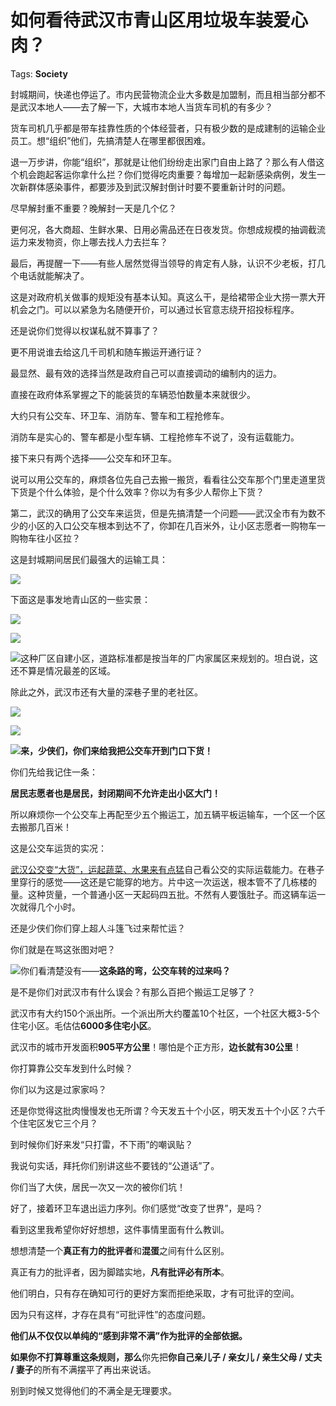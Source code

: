 # 如何看待武汉市青山区用垃圾车装爱心肉？

Tags: **Society**

封城期间，快递也停运了。市内民营物流企业大多数是加盟制，而且相当部分都不是武汉本地人——去了解一下，大城市本地人当货车司机的有多少？

货车司机几乎都是带车挂靠性质的个体经营者，只有极少数的是成建制的运输企业员工。想“组织”他们，先搞清楚人在哪里都很困难。

退一万步讲，你能“组织”，那就是让他们纷纷走出家门自由上路了？那么有人借这个机会跑起客运你拿什么拦？你们觉得吃肉重要？每增加一起新感染病例，发生一次新群体感染事件，都要涉及到武汉解封倒计时要不要重新计时的问题。

尽早解封重不重要？晚解封一天是几个亿？

更何况，各大商超、生鲜水果、日用必需品还在日夜发货。你想成规模的抽调截流运力来发物资，你上哪去找人力去拦车？

最后，再提醒一下——有些人居然觉得当领导的肯定有人脉，认识不少老板，打几个电话就能解决了。

这是对政府机关做事的规矩没有基本认知。真这么干，是给裙带企业大捞一票大开机会之门。可以以紧急为名随便开价，可以通过长官意志绕开招投标程序。

还是说你们觉得以权谋私就不算事了？

更不用说谁去给这几千司机和随车搬运开通行证？

最显然、最有效的选择当然是政府自己可以直接调动的编制内的运力。

直接在政府体系掌握之下的能装货的车辆恐怕数量本来就很少。

大约只有公交车、环卫车、消防车、警车和工程抢修车。

消防车是实心的、警车都是小型车辆、工程抢修车不说了，没有运载能力。

接下来只有两个选择——公交车和环卫车。

说可以用公交车的，麻烦各位先自己去搬一搬货，看看往公交车那个门里走道里货下货是个什么体验，是个什么效率？你以为有多少人帮你上下货？

第二，武汉的确用了公交车来运货，但是先搞清楚一个问题——武汉全市有为数不少的小区的入口公交车根本到达不了，你卸在几百米外，让小区志愿者一购物车一购物车往小区拉？

这是封城期间居民们最强大的运输工具：

![](https://pic1.zhimg.com/50/v2-e76b6c43b7f1e72a40a036216e410698_hd.jpg?source=1940ef5c)  


下面这是事发地青山区的一些实景：

![](https://pic1.zhimg.com/50/v2-be23f3cd62b16cf456f41fa7e73aa80c_hd.jpg?source=1940ef5c)  


![](https://pic4.zhimg.com/50/v2-293d73016ef188961b0aad69389e5cac_hd.jpg?source=1940ef5c)  


![](https://pic4.zhimg.com/50/v2-62df3610312403d49d708e473b33a532_hd.jpg?source=1940ef5c)这种厂区自建小区，道路标准都是按当年的厂内家属区来规划的。坦白说，这还不算是情况最差的区域。

除此之外，武汉市还有大量的深巷子里的老社区。

![](https://pic1.zhimg.com/50/v2-f76adb680e9cf9e0dff83f8f32f5ed0b_hd.jpg?source=1940ef5c)  


![](https://pic2.zhimg.com/50/v2-83aabb3410b2833e305bb24d209fe712_hd.jpg?source=1940ef5c)  


![](https://pic1.zhimg.com/50/v2-c2cf7bdb6f893b9397a8ef5ce6dab7f2_hd.jpg?source=1940ef5c)**来，少侠们，你们来给我把公交车开到门口下货！**

你们先给我记住一条：

**居民志愿者也是居民，封闭期间不允许走出小区大门！**

所以麻烦你一个公交车上再配至少五个搬运工，加五辆平板运输车，一个区一个区去搬那几百米！

这是公交车运货的实况：

[武汉公交变“大货”，运起蔬菜、水果来有点猛](https://link.zhihu.com/?target=https%3A//k.sina.cn/article_2925297953_mae5c812100100klfg.html)自己看公交的实际运载能力。在巷子里穿行的感觉——这还是它能穿的地方。片中这一次运送，根本管不了几栋楼的量。这种货量，一个普通小区一天起码四五批。不然有人要饿肚子。而这辆车运一次就得几个小时。

  


还是少侠们你们穿上超人斗篷飞过来帮忙运？

你们就是在骂这张图对吧？

![](https://pic4.zhimg.com/50/v2-0539f6471f5ec19e3af19159879b74da_hd.jpg?source=1940ef5c)你们看清楚没有——**这条路的弯，公交车转的过来吗？**

  


是不是你们对武汉市有什么误会？有那么百把个搬运工足够了？

武汉市有大约150个派出所。一个派出所大约覆盖10个社区，一个社区大概3-5个住宅小区。毛估估**6000多住宅小区**。

武汉市的城市开发面积**905平方公里**！哪怕是个正方形，**边长就有30公里**！

你打算靠公交车发到什么时候？

你们以为这是过家家吗？

还是你觉得这批肉慢慢发也无所谓？今天发五十个小区，明天发五十个小区？六千个住宅区发它三个月？

到时候你们好来发“只打雷，不下雨”的嘲讽贴？

我说句实话，拜托你们别讲这些不要钱的“公道话”了。

你们当了大侠，居民一次又一次的被你们坑！

好了，接着环卫车退出运力序列。你们感觉“改变了世界”，是吗？

看到这里我希望你好好想想，这件事情里面有什么教训。

想想清楚一个**真正有力的批评者**和**混蛋**之间有什么区别。

真正有力的批评者，因为脚踏实地，**凡有批评必有所本**。

他们明白，只有存在确知可行的更好方案而拒绝采取，才有可批评的空间。

因为只有这样，才存在具有“可批评性”的态度问题。

**他们从不仅仅以单纯的“感到非常不满”作为批评的全部依据。**

**如果你不打算尊重这条规则，那么**你先把**你自己亲儿子 / 亲女儿 / 亲生父母 / 丈夫 / 妻子**的所有不满摆平了再出来说话。

别到时候又觉得他们的不满全是无理要求。



